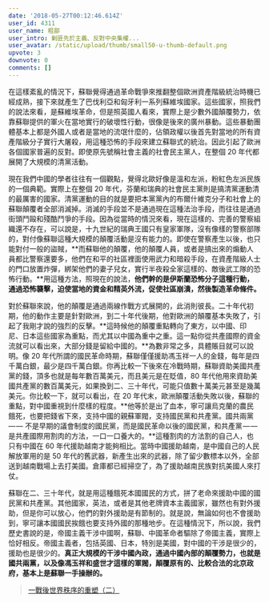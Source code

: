 ```yaml
---
date: '2018-05-27T00:12:46.614Z'
user_id: 4311
user_name: 粗鄙
user_intro: 剿匪先於主義、反對中央集權...
user_avatar: /static/upload/thumb/small50-u-thumb-default.png
upvote: 3
downvote: 0
comments: []
---
```


在這樣紊亂的情況下，蘇聯覺得通過革命戰爭來推翻整個歐洲資產階級統治時機已經成熟，接下來就產生了巴伐利亞和匈牙利一系列蘇維埃國家。這些國家，照我們的說法來看，是蘇維埃革命，但是照英國人看來，實際上是少數外國顛覆勢力，依靠蘇聯提供的軍火在當地實行的破壞性行動，很像是後來的廣州暴動。這些暴動團體基本上都是外國人或者是當地的流氓什麼的，佔領政權以後首先對當地的所有資產階級分子實行大屠殺，用這種恐怖的手段來建立蘇聯式的統治。因此引起了歐洲各個國家普遍的反對。即使原先號稱社會主義的社會民主黨人，在整個 20 年代都展開了大規模的清黨活動。

現在我們中國的學者往往有一個觀點，覺得北歐好像是溫和左派，粉紅色左派民族的一個典範。實際上在整個 20 年代，芬蘭和瑞典的社會民主黨則是搞清黨運動清的最厲害的國家。清黨運動的目的就是要把本黨黨內的布爾什維克分子和社會上的蘇聯顛覆者全部消滅掉。消滅的手段並不是通過現在這種法治手段，而往往是通過街頭鬥毆和殘酷鬥爭的手段。因為從當時的情況來看，現在這樣的、完善的警察組織還不存在，可以說是，十九世紀的瑞典王國只有皇家軍隊，沒有像樣的警察部隊的，對付像蘇聯這種大規模的顛覆活動是沒有能力的。即使在警察產生以後，也只能對付一般的盜賊，**而蘇聯他的顛覆，他的顛覆人員，或者是搞出來的煽動人員都比警察還要多，他們在和平的社區裡面使用武力和暗殺手段，在資產階級人士的門口放置炸彈，綁架他們的妻子兒女，實行半夜殺全家這樣的、敵後武工隊的恐怖行動。**用這種方法，照現在的說法，**他們幹的是伊斯蘭恐怖分子這種行動，通過恐怖襲擊，迫使當地的資金和精英外流，促使社區崩潰，然後製造革命條件。**

對於蘇聯來說，他的顛覆是通過兩線作戰方式展開的，此消則彼長。二十年代初期，他的動作主要是針對歐洲，到二十年代後期，他對歐洲的顛覆基本失敗了，引起了我剛才說的強烈的反擊。**這時候他的顛覆重點轉向了東方，以中國、印尼、日本這些國家為重點，而尤其以中國為重中之重。這一點你從共產國際的資金流就可以看出來，大部分錢是留給中國的。**為數非常之多，具體賬目就可以說明。像 20 年代所謂的國民革命時期，蘇聯僅僅援助馮玉祥一人的金錢，每年是四千萬白銀，最少是四千萬白銀。你再比較一下後來在冷戰時期，蘇聯資助美國共產黨的錢，頂多也就是每年數百萬美元，而且美元是在貶值，80 年代他用來資助美國共產黨的數百萬美元，如果換到二、三十年代，可能只值數十萬美元甚至是幾萬美元。你比較一下，就可以看出，在 20 年代末，歐洲顛覆活動失敗以後，蘇聯的重點，對中國重視到什麼樣的程度。**他等於是出了血本，寧可讓烏克蘭的農民餓死，也要把錢省下來，支持中國的親蘇軍閥，支持國民黨和共產黨。國共兩黨 — — 不是早期的議會制度的國民黨，而是國民革命以後的國民黨，和共產黨 — — 是共產國際用割肉的方法，一口一口養大的。**這種割肉的方法割的自己人，也只有中國在 60 年代援助越南才能夠相比。當時中國援助越南，是中國自己的人民解放軍用的是 50 年代的舊武器，新產生出來的武器，除了留少數標本以外，全部送到越南戰場上去打美國。倉庫都已經掃空了，為了援助越南民族對抗美國人來打仗。

蘇聯在二、三十年代，就是用這種餓死本國國民的方式，拼了老命來援助中國的國民黨和共產黨。其他國家，英法，或者是其他老牌資本主義國家，雖然也有對外援助，但是你可以放心，他們的對外援助是有節制的。就是說，無論如何也不會援助到，寧可讓本國國民挨餓也要支持外國的那種地步。在這種情況下，所以說，我們歷史書說的是，帝國主義干涉中國啊，蘇聯、中國革命者驅除了帝國主義，實際上恰好相反。帝國主義者，包括英國、日本，特別是美國，對中國的干涉是很少的，援助也是很少的。**真正大規模的干涉中國內政，通過中國內部的顛覆勢力，也就是國共兩黨，以及像馮玉祥和盛世才這樣的軍閥，顛覆原有的、比較合法的北京政府，基本上是蘇聯一手操辦的。**

> [一戰後世界秩序的重塑（二）](https://web.archive.org:443/web/20180529145720/https://medium.com/@LiuZhongjing/一戰後世界秩序的重塑-二-6d6706b73aa3)
